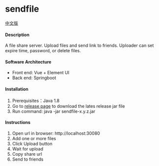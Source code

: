 # sendfile

[中文版](./README.zh-CN.md)

#### Description
A file share server. Upload files and send link to friends. Uploader can set expire time, password, or delete files.

#### Software Architecture

* Front end: Vue + Element UI
* Back end: Springboot

#### Installation

1. Prerequisites：Java 1.8
1. Go to [release page](https://github.com/qihaili/sendfile/releases) to download the lates release jar file
1. Run command: java -jar sendfile-x.y.z.jar

#### Instructions

1. Open url in browser: http://localhost:30080
2. Add one or more files
3. Click Upload button
4. Wait for upload
5. Copy share url
6. Send to friends
